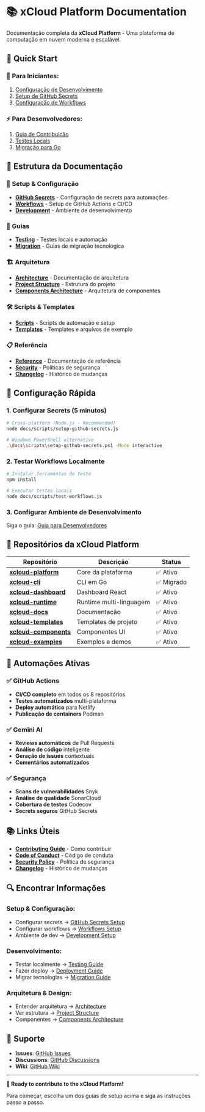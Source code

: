 # 📚 xCloud Platform Documentation

Documentação completa da **xCloud Platform** - Uma plataforma de computação em nuvem moderna e escalável.

## 🎯 **Quick Start**

### **🚀 Para Iniciantes:**
1. [Configuração de Desenvolvimento](setup/development/guia-do-desenvolvedor.md)
2. [Setup de GitHub Secrets](setup/github-secrets/inicio-rapido-secrets.md)
3. [Configuração de Workflows](setup/workflows/setup-completo-actions.md)

### **⚡ Para Desenvolvedores:**
1. [Guia de Contribuição](setup/development/como-contribuir.md)
2. [Testes Locais](guides/testing/teste-workflows-local.md)
3. [Migração para Go](guides/migration/migracao-cli-go.md)

## 📖 **Estrutura da Documentação**

### **🔧 Setup & Configuração**
- **[GitHub Secrets](setup/github-secrets/readme.md)** - Configuração de secrets para automações
- **[Workflows](setup/workflows/readme.md)** - Setup de GitHub Actions e CI/CD
- **[Development](setup/development/readme.md)** - Ambiente de desenvolvimento

### **📖 Guias**
- **[Testing](guides/testing/readme.md)** - Testes locais e automação
- **[Migration](guides/migration/readme.md)** - Guias de migração tecnológica

### **🏗️ Arquitetura**
- **[Architecture](architecture/readme.md)** - Documentação de arquitetura
- **[Project Structure](architecture/estrutura-do-projeto.md)** - Estrutura do projeto
- **[Components Architecture](architecture/arquitetura-de-componentes.md)** - Arquitetura de componentes

### **🛠️ Scripts & Templates**
- **[Scripts](scripts/readme.md)** - Scripts de automação e setup
- **[Templates](templates/readme.md)** - Templates e arquivos de exemplo

### **📋 Referência**
- **[Reference](reference/readme.md)** - Documentação de referência
- **[Security](reference/seguranca.md)** - Políticas de segurança
- **[Changelog](reference/changelog.md)** - Histórico de mudanças

## 🚀 **Configuração Rápida**

### **1. Configurar Secrets (5 minutos)**
```bash
# Cross-platform (Node.js - Recommended)
node docs/scripts/setup-github-secrets.js

# Windows PowerShell alternative
.\docs\scripts\setup-github-secrets.ps1 -Mode interactive
```

### **2. Testar Workflows Localmente**
```bash
# Instalar ferramentas de teste
npm install

# Executar testes locais
node docs/scripts/test-workflows.js
```

### **3. Configurar Ambiente de Desenvolvimento**
Siga o guia: [Guia para Desenvolvedores](setup/development/guia-do-desenvolvedor.md)

## 🎯 **Repositórios da xCloud Platform**

| Repositório | Descrição | Status |
|-------------|-----------|---------|
| **[xcloud-platform](https://github.com/PageCloudv1/xcloud-platform)** | Core da plataforma | ✅ Ativo |
| **[xcloud-cli](https://github.com/PageCloudv1/xcloud-cli)** | CLI em Go | ✅ Migrado |
| **[xcloud-dashboard](https://github.com/PageCloudv1/xcloud-dashboard)** | Dashboard React | ✅ Ativo |
| **[xcloud-runtime](https://github.com/PageCloudv1/xcloud-runtime)** | Runtime multi-linguagem | ✅ Ativo |
| **[xcloud-docs](https://github.com/PageCloudv1/xcloud-docs)** | Documentação | ✅ Ativo |
| **[xcloud-templates](https://github.com/PageCloudv1/xcloud-templates)** | Templates de projeto | ✅ Ativo |
| **[xcloud-components](https://github.com/PageCloudv1/xcloud-components)** | Componentes UI | ✅ Ativo |
| **[xcloud-examples](https://github.com/PageCloudv1/xcloud-examples)** | Exemplos e demos | ✅ Ativo |

## 🤖 **Automações Ativas**

### **✅ GitHub Actions**
- **CI/CD completo** em todos os 8 repositórios
- **Testes automatizados** multi-plataforma
- **Deploy automático** para Netlify
- **Publicação de containers** Podman

### **✅ Gemini AI**
- **Reviews automáticos** de Pull Requests
- **Análise de código** inteligente
- **Geração de issues** contextuais
- **Comentários automatizados**

### **✅ Segurança**
- **Scans de vulnerabilidades** Snyk
- **Análise de qualidade** SonarCloud
- **Cobertura de testes** Codecov
- **Secrets seguros** GitHub Secrets

## 📚 **Links Úteis**

- **[Contributing Guide](setup/development/como-contribuir.md)** - Como contribuir
- **[Code of Conduct](setup/development/codigo-de-conduta.md)** - Código de conduta
- **[Security Policy](reference/seguranca.md)** - Política de segurança
- **[Changelog](reference/changelog.md)** - Histórico de mudanças

## 🔍 **Encontrar Informações**

### **Setup & Configuração:**
- Configurar secrets → [GitHub Secrets Setup](setup/github-secrets/)
- Configurar workflows → [Workflows Setup](setup/workflows/)
- Ambiente de dev → [Development Setup](setup/development/)

### **Desenvolvimento:**
- Testar localmente → [Testing Guide](guides/testing/)
- Fazer deploy → [Deployment Guide](guides/deployment/)
- Migrar tecnologias → [Migration Guide](guides/migration/)

### **Arquitetura & Design:**
- Entender arquitetura → [Architecture](architecture/)
- Ver estrutura → [Project Structure](architecture/estrutura-do-projeto.md)
- Componentes → [Components Architecture](architecture/arquitetura-de-componentes.md)

## 🎯 **Suporte**

- **Issues**: [GitHub Issues](https://github.com/PageCloudv1/xcloud-platform/issues)
- **Discussions**: [GitHub Discussions](https://github.com/PageCloudv1/xcloud-platform/discussions)
- **Wiki**: [GitHub Wiki](https://github.com/PageCloudv1/xcloud-platform/wiki)

---

**🚀 Ready to contribute to the xCloud Platform!** 

Para começar, escolha um dos guias de setup acima e siga as instruções passo a passo.